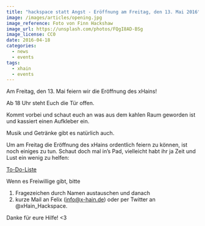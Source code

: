```yaml
---
title: "hackspace statt Angst - Eröffnung am Freitag, den 13. Mai 2016"
image: /images/articles/opening.jpg
image_reference: Foto von Finn Hackshaw
image_url: https://unsplash.com/photos/FQgI8AD-BSg
image_license: CC0
date: 2016-04-18
categories:
  - news
  - events
tags:
  - xhain
  - events
---
```


Am Freitag, den 13. Mai feiern wir die Eröffnung des xHains!

Ab 18 Uhr steht Euch die Tür offen.

Kommt vorbei und schaut euch an was aus dem kahlen Raum geworden ist und kassiert einen Aufkleber ein.

Musik und Getränke gibt es natürlich auch.

<!--more-->

Um am Freitag die Eröffnung des xHains ordentlich feiern zu können, ist noch einiges zu tun.
Schaut doch mal in’s Pad, vielleicht habt ihr ja Zeit und Lust ein wenig zu helfen:

[To-Do-Liste](http://pad.okfn.org/p/xHain "To-Do-Liste")

Wenn es Freiwillige gibt, bitte

1.  Fragezeichen durch Namen austauschen und danach
2.  kurze Mail an Felix (info@x-hain.de) oder per Twitter an @xHain_Hackspace.

Danke für eure Hilfe! <3
